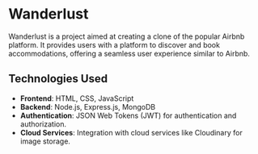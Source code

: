 # Wanderlust

Wanderlust is a project aimed at creating a clone of the popular Airbnb platform. It provides users with a platform to discover and book accommodations, offering a seamless user experience similar to Airbnb.

## Technologies Used

- **Frontend**: HTML, CSS, JavaScript
- **Backend**: Node.js, Express.js, MongoDB 
- **Authentication**: JSON Web Tokens (JWT) for authentication and authorization.
- **Cloud Services**: Integration with cloud services like Cloudinary for image storage.
